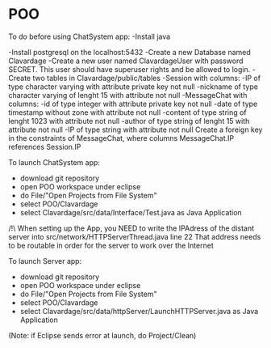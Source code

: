 # POO
To do before using ChatSystem app:
-Install java

-Install postgresql on the localhost:5432
-Create a new Database named Clavardage
-Create a new user named ClavardageUser with password SECRET. This user should have superuser rights and be allowed to login.
-Create two tables in Clavardage/public/tables 
	-Session with columns:
		-IP of type character varying with attribute private key not null 
		-nickname of type character varying of lenght 15 with attribute not null
	-MessageChat with columns:
		-id of type integer with attribute private key not null
		-date of type timestamp without zone with attribute not null
		-content of type string of lenght 1023 with attribute not null
		-author of type string of lenght 15 with attribute not null
		-IP of type string with attribute not null
	Create a foreign key in the constraints of MessageChat, where columns MessageChat.IP references Session.IP

To launch ChatSystem app:
- download git repository
- open POO workspace under eclipse
- do File/"Open Projects from File System"
- select POO/Clavardage
- select Clavardage/src/data/Interface/Test.java as Java Application

/!\ When setting up the App, you NEED to write the IPAdress of the distant server into src/network/HTTPServerThread.java line 22
    That address needs to be routable in order for the server to work over the Internet

To launch Server app:
- download git repository
- open POO workspace under eclipse
- do File/"Open Projects from File System"
- select POO/Clavardage
- select Clavardage/src/data/httpServer/LaunchHTTPServer.java as Java Application

(Note: if Eclipse sends error at launch, do Project/Clean)
